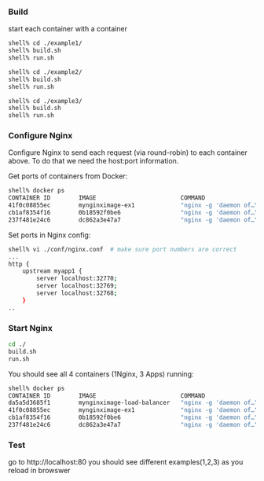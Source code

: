 

### Build
start each container with a container

```bash
shell% cd ./example1/
shell% build.sh
shell% run.sh 
```

```bash
shell% cd ./example2/
shell% build.sh
shell% run.sh
```

```bash
shell% cd ./example3/
shell% build.sh
shell% run.sh
```

### Configure Nginx
Configure Nginx to send each request (via round-robin) to each container above.
To do that we need the host:port information.

Get ports of containers from Docker:
```bash
shell% docker ps 
CONTAINER ID        IMAGE                        COMMAND                  CREATED              STATUS              PORTS                   NAMES
41f0c08855ec        mynginximage-ex1             "nginx -g 'daemon of…"   2 minutes ago        Up 2 minutes        0.0.0.0:32770->80/tcp   mynginx-ex3
cb1af8354f16        0b18592f0be6                 "nginx -g 'daemon of…"   2 minutes ago        Up 2 minutes        0.0.0.0:32769->80/tcp   mynginx-ex2
237f481e24c6        dc862a3e47a7                 "nginx -g 'daemon of…"   3 minutes ago        Up 3 minutes        0.0.0.0:32768->80/tcp   mynginx-ex1
```

Set ports in Nginx config:
```bash
shell% vi ./conf/nginx.conf  # make sure port numbers are correct
...
http {
    upstream myapp1 {
        server localhost:32770;
        server localhost:32769;
        server localhost:32768;
    }
..

```

### Start Nginx
```bash
cd ./
build.sh
run.sh
```

You should see all 4 containers (1Nginx, 3 Apps) running:
```bash
shell% docker ps 
CONTAINER ID        IMAGE                        COMMAND                  CREATED              STATUS              PORTS                   NAMES
da5a5d3685f1        mynginximage-load-balancer   "nginx -g 'daemon of…"   About a minute ago   Up About a minute                           mynginx-ex-load-balancer
41f0c08855ec        mynginximage-ex1             "nginx -g 'daemon of…"   2 minutes ago        Up 2 minutes        0.0.0.0:32770->80/tcp   mynginx-ex3
cb1af8354f16        0b18592f0be6                 "nginx -g 'daemon of…"   2 minutes ago        Up 2 minutes        0.0.0.0:32769->80/tcp   mynginx-ex2
237f481e24c6        dc862a3e47a7                 "nginx -g 'daemon of…"   3 minutes ago        Up 3 minutes        0.0.0.0:32768->80/tcp   mynginx-ex1
```

### Test
go to http://localhost:80
you should see different examples(1,2,3) as you reload in browswer
